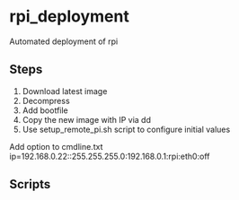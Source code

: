 # rpi_deployment
Automated deployment of rpi

## Steps
1. Download latest image
2. Decompress
3. Add bootfile
4. Copy the new image with IP via dd
5. Use setup_remote_pi.sh script to configure initial values

Add option to cmdline.txt
ip=192.168.0.22::255.255.255.0:192.168.0.1:rpi:eth0:off

## Scripts
